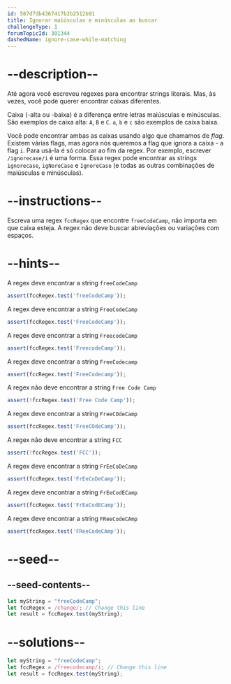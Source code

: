 ```yaml
---
id: 587d7db4367417b2b2512b91
title: Ignorar maiúsculas e minúsculas ao buscar
challengeType: 1
forumTopicId: 301344
dashedName: ignore-case-while-matching
---
```


# --description--

Até agora você escreveu regexes para encontrar strings literais. Mas, às vezes, você pode querer encontrar caixas diferentes.

Caixa (-alta ou -baixa) é a diferença entre letras maiúsculas e minúsculas. São exemplos de caixa alta: `A`, `B` e `C`. `a`, `b` e `c` são exemplos de caixa baixa.

Você pode encontrar ambas as caixas usando algo que chamamos de <dfn>flag</dfn>. Existem várias flags, mas agora nós queremos a flag que ignora a caixa - a flag `i`. Para usá-la é só colocar ao fim da regex. Por exemplo, escrever `/ignorecase/i` é uma forma. Essa regex pode encontrar as strings `ignorecase`, `igNoreCase` e `IgnoreCase` (e todas as outras combinações de maiúsculas e minúsculas).

# --instructions--

Escreva uma regex `fccRegex` que encontre `freeCodeCamp`, não importa em que caixa esteja. A regex não deve buscar abreviações ou variações com espaços.

# --hints--

A regex deve encontrar a string `freeCodeCamp`

```js
assert(fccRegex.test('freeCodeCamp'));
```

A regex deve encontrar a string `FreeCodeCamp`

```js
assert(fccRegex.test('FreeCodeCamp'));
```

A regex deve encontrar a string `FreecodeCamp`

```js
assert(fccRegex.test('FreecodeCamp'));
```

A regex deve encontrar a string `FreeCodecamp`

```js
assert(fccRegex.test('FreeCodecamp'));
```

A regex não deve encontrar a string `Free Code Camp`

```js
assert(!fccRegex.test('Free Code Camp'));
```

A regex deve encontrar a string `FreeCOdeCamp`

```js
assert(fccRegex.test('FreeCOdeCamp'));
```

A regex não deve encontrar a string `FCC`

```js
assert(!fccRegex.test('FCC'));
```

A regex deve encontrar a string `FrEeCoDeCamp`

```js
assert(fccRegex.test('FrEeCoDeCamp'));
```

A regex deve encontrar a string `FrEeCodECamp`

```js
assert(fccRegex.test('FrEeCodECamp'));
```

A regex deve encontrar a string `FReeCodeCAmp`

```js
assert(fccRegex.test('FReeCodeCAmp'));
```

# --seed--

## --seed-contents--

```js
let myString = "freeCodeCamp";
let fccRegex = /change/; // Change this line
let result = fccRegex.test(myString);
```

# --solutions--

```js
let myString = "freeCodeCamp";
let fccRegex = /freecodecamp/i; // Change this line
let result = fccRegex.test(myString);
```
